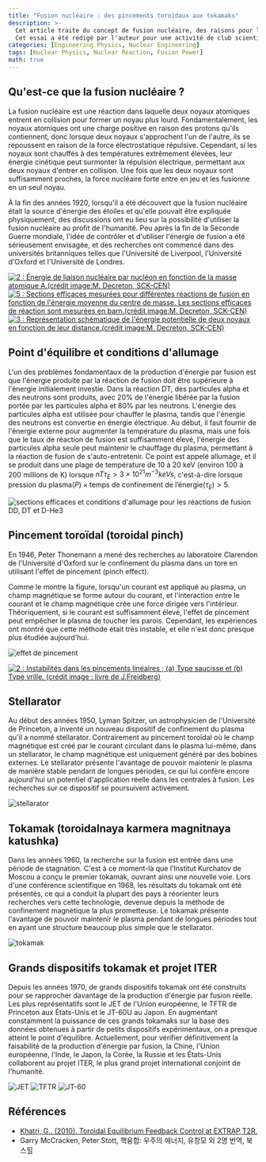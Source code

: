 ```yaml
---
title: "Fusion nucléaire : des pincements toroïdaux aux tokamaks"
description: >-
  Cet article traite du concept de fusion nucléaire, des raisons pour lesquelles elle est considérée comme une source d'énergie de nouvelle génération, des objectifs techniques à atteindre pour la commercialisation de l'énergie de fusion, et de l'histoire de l'évolution technologique de la fusion, des pincements toroïdaux (toroidal pinch) à ITER.
  Cet essai a été rédigé par l'auteur pour une activité de club scientifique en deuxième année de lycée. Il est précisé que le contenu peut être insuffisant ou partiellement inexact, mais qu'il a été téléchargé tel quel à des fins d'archivage.
categories: [Engineering Physics, Nuclear Engineering]
tags: [Nuclear Physics, Nuclear Reaction, Fusion Power]
math: true
---
```


## Qu'est-ce que la fusion nucléaire ?
La fusion nucléaire est une réaction dans laquelle deux noyaux atomiques entrent en collision pour former un noyau plus lourd. Fondamentalement, les noyaux atomiques ont une charge positive en raison des protons qu'ils contiennent, donc lorsque deux noyaux s'approchent l'un de l'autre, ils se repoussent en raison de la force électrostatique répulsive. Cependant, si les noyaux sont chauffés à des températures extrêmement élevées, leur énergie cinétique peut surmonter la répulsion électrique, permettant aux deux noyaux d'entrer en collision. Une fois que les deux noyaux sont suffisamment proches, la force nucléaire forte entre en jeu et les fusionne en un seul noyau.

À la fin des années 1920, lorsqu'il a été découvert que la fusion nucléaire était la source d'énergie des étoiles et qu'elle pouvait être expliquée physiquement, des discussions ont eu lieu sur la possibilité d'utiliser la fusion nucléaire au profit de l'humanité. Peu après la fin de la Seconde Guerre mondiale, l'idée de contrôler et d'utiliser l'énergie de fusion a été sérieusement envisagée, et des recherches ont commencé dans des universités britanniques telles que l'Université de Liverpool, l'Université d'Oxford et l'Université de Londres.

<a href="https://www.researchgate.net/figure/Nuclear-binding-energy-per-nucleon-as-a-function-of-the-atomic-mass-Aimage-creditM_fig2_275003974"><img src="https://www.researchgate.net/profile/G_Khatri/publication/275003974/figure/fig2/AS:311308386881537@1451233111244/Nuclear-binding-energy-per-nucleon-as-a-function-of-the-atomic-mass-Aimage-creditM.png" alt="2 : Énergie de liaison nucléaire par nucléon en fonction de la masse atomique A.(crédit image:M. Decreton, SCK-CEN)"/></a>
<a href="https://www.researchgate.net/figure/Measured-cross-sections-for-different-fusion-reactions-as-a-function-of-the-averaged_fig5_275003974"><img src="https://www.researchgate.net/profile/G_Khatri/publication/275003974/figure/fig5/AS:311308386881540@1451233111335/Measured-cross-sections-for-different-fusion-reactions-as-a-function-of-the-averaged.png" alt="5 : Sections efficaces mesurées pour différentes réactions de fusion en fonction de l'énergie moyenne du centre de masse. Les sections efficaces de réaction sont mesurées en barn.(crédit image:M. Decreton, SCK-CEN)"/></a>
<a href="https://www.researchgate.net/figure/Schematic-representation-of-the-potential-energy-of-two-nuclei-as-a-function-of-their_fig3_275003974"><img src="https://www.researchgate.net/profile/G_Khatri/publication/275003974/figure/fig3/AS:311308386881538@1451233111275/Schematic-representation-of-the-potential-energy-of-two-nuclei-as-a-function-of-their.png" alt="3 : Représentation schématique de l'énergie potentielle de deux noyaux en fonction de leur distance.(crédit image:M. Decreton, SCK-CEN)"/></a>

## Point d'équilibre et conditions d'allumage
L'un des problèmes fondamentaux de la production d'énergie par fusion est que l'énergie produite par la réaction de fusion doit être supérieure à l'énergie initialement investie. Dans la réaction DT, des particules alpha et des neutrons sont produits, avec 20% de l'énergie libérée par la fusion portée par les particules alpha et 80% par les neutrons. L'énergie des particules alpha est utilisée pour chauffer le plasma, tandis que l'énergie des neutrons est convertie en énergie électrique. Au début, il faut fournir de l'énergie externe pour augmenter la température du plasma, mais une fois que le taux de réaction de fusion est suffisamment élevé, l'énergie des particules alpha seule peut maintenir le chauffage du plasma, permettant à la réaction de fusion de s'auto-entretenir. Ce point est appelé allumage, et il se produit dans une plage de température de 10 à 20 keV (environ 100 à 200 millions de K) lorsque $nT\tau_{E} > 3 \times 10^{21} m^{-3} keVs$, c'est-à-dire lorsque $\text{pression du plasma}(P) \times \text{temps de confinement de l'énergie}(\tau_{E}) > 5$.

![sections efficaces et conditions d'allumage pour les réactions de fusion DD, DT et D-He3](/assets/img/fusion-power/cross-sections.png)

## Pincement toroïdal (toroidal pinch)
En 1946, Peter Thonemann a mené des recherches au laboratoire Clarendon de l'Université d'Oxford sur le confinement du plasma dans un tore en utilisant l'effet de pincement (pinch effect).

Comme le montre la figure, lorsqu'un courant est appliqué au plasma, un champ magnétique se forme autour du courant, et l'interaction entre le courant et le champ magnétique crée une force dirigée vers l'intérieur. Théoriquement, si le courant est suffisamment élevé, l'effet de pincement peut empêcher le plasma de toucher les parois. Cependant, les expériences ont montré que cette méthode était très instable, et elle n'est donc presque plus étudiée aujourd'hui.

![effet de pincement](/assets/img/fusion-power/pinch-effect.png)

<a href="https://www.researchgate.net/figure/Instabilities-in-linear-pinchesaSausage-type-and-bKink-type-image-credit-book_fig9_275003974"><img src="https://www.researchgate.net/profile/G_Khatri/publication/275003974/figure/fig9/AS:311308386881544@1451233111528/Instabilities-in-linear-pinchesaSausage-type-and-bKink-type-image-credit-book.png" alt="2 : Instabilités dans les pincements linéaires ; (a) Type saucisse et (b) Type vrille. (crédit image : livre de J.Freidberg)"/></a>

## Stellarator
Au début des années 1950, Lyman Spitzer, un astrophysicien de l'Université de Princeton, a inventé un nouveau dispositif de confinement du plasma qu'il a nommé stellarator. Contrairement au pincement toroïdal où le champ magnétique est créé par le courant circulant dans le plasma lui-même, dans un stellarator, le champ magnétique est uniquement généré par des bobines externes. Le stellarator présente l'avantage de pouvoir maintenir le plasma de manière stable pendant de longues périodes, ce qui lui confère encore aujourd'hui un potentiel d'application réelle dans les centrales à fusion. Les recherches sur ce dispositif se poursuivent activement.

![stellarator](/assets/img/fusion-power/stellarator.png)

## Tokamak (toroidalnaya karmera magnitnaya katushka)
Dans les années 1960, la recherche sur la fusion est entrée dans une période de stagnation. C'est à ce moment-là que l'Institut Kurchatov de Moscou a conçu le premier tokamak, ouvrant ainsi une nouvelle voie. Lors d'une conférence scientifique en 1968, les résultats du tokamak ont été présentés, ce qui a conduit la plupart des pays à réorienter leurs recherches vers cette technologie, devenue depuis la méthode de confinement magnétique la plus prometteuse. Le tokamak présente l'avantage de pouvoir maintenir le plasma pendant de longues périodes tout en ayant une structure beaucoup plus simple que le stellarator.

![tokamak](/assets/img/fusion-power/tokamak.png)

## Grands dispositifs tokamak et projet ITER
Depuis les années 1970, de grands dispositifs tokamak ont été construits pour se rapprocher davantage de la production d'énergie par fusion réelle. Les plus représentatifs sont le JET de l'Union européenne, le TFTR de Princeton aux États-Unis et le JT-60U au Japon. En augmentant constamment la puissance de ces grands tokamaks sur la base des données obtenues à partir de petits dispositifs expérimentaux, on a presque atteint le point d'équilibre. Actuellement, pour vérifier définitivement la faisabilité de la production d'énergie par fusion, la Chine, l'Union européenne, l'Inde, le Japon, la Corée, la Russie et les États-Unis collaborent au projet ITER, le plus grand projet international conjoint de l'humanité.

![JET](/assets/img/fusion-power/JET.png)
![TFTR](/assets/img/fusion-power/TFTR.png)
![JT-60](/assets/img/fusion-power/JT-60.png)

## Références
- [Khatri, G.. (2010). Toroidal Equilibrium Feedback Control at EXTRAP T2R.](https://www.researchgate.net/publication/275003974_Toroidal_Equilibrium_Feedback_Control_at_EXTRAP_T2R)
- Garry McCracken, Peter Stott, 핵융합: 우주의 에너지, 유창모 외 2명 번역, 북스힐
